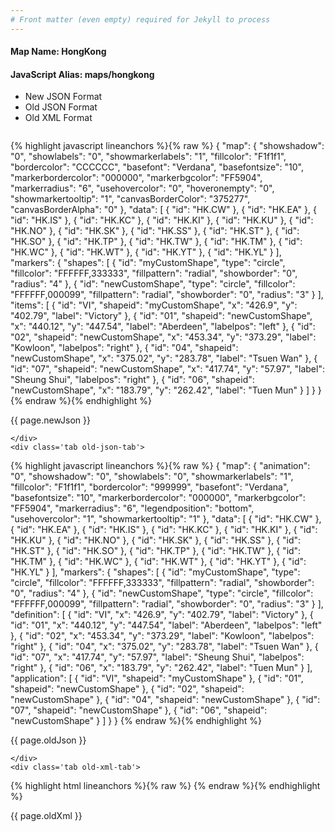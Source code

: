 ```yaml
---
# Front matter (even empty) required for Jekyll to process
---
```


#### Map Name: HongKong

#### JavaScript Alias: maps/hongkong


<ul class='code-tabs'>
    <li class='active'>
        <a data-toggle='new-json'>New JSON Format</a>
    </li>
    <li>
        <a data-toggle='old-json'>Old JSON Format</a>
    </li>
    <li>
        <a data-toggle='old-xml'>Old XML Format</a>
    </li>
</ul>
<div class='tab-content'>
    <pre class='plain-code'></pre>
    <div class='tab new-json-tab active'>
{% highlight javascript lineanchors %}{% raw %}
{
    "map": {
        "showshadow": "0",
        "showlabels": "0",
        "showmarkerlabels": "1",
        "fillcolor": "F1f1f1",
        "bordercolor": "CCCCCC",
        "basefont": "Verdana",
        "basefontsize": "10",
        "markerbordercolor": "000000",
        "markerbgcolor": "FF5904",
        "markerradius": "6",
        "usehovercolor": "0",
        "hoveronempty": "0",
        "showmarkertooltip": "1",
        "canvasBorderColor": "375277",
        "canvasBorderAlpha": "0"
    },
    "data": [
        {
            "id": "HK.CW"
        },
        {
            "id": "HK.EA"
        },
        {
            "id": "HK.IS"
        },
        {
            "id": "HK.KC"
        },
        {
            "id": "HK.KI"
        },
        {
            "id": "HK.KU"
        },
        {
            "id": "HK.NO"
        },
        {
            "id": "HK.SK"
        },
        {
            "id": "HK.SS"
        },
        {
            "id": "HK.ST"
        },
        {
            "id": "HK.SO"
        },
        {
            "id": "HK.TP"
        },
        {
            "id": "HK.TW"
        },
        {
            "id": "HK.TM"
        },
        {
            "id": "HK.WC"
        },
        {
            "id": "HK.WT"
        },
        {
            "id": "HK.YT"
        },
        {
            "id": "HK.YL"
        }
    ],
    "markers": {
        "shapes": [
            {
                "id": "myCustomShape",
                "type": "circle",
                "fillcolor": "FFFFFF,333333",
                "fillpattern": "radial",
                "showborder": "0",
                "radius": "4"
            },
            {
                "id": "newCustomShape",
                "type": "circle",
                "fillcolor": "FFFFFF,000099",
                "fillpattern": "radial",
                "showborder": "0",
                "radius": "3"
            }
        ],
        "items": [
            {
                "id": "VI",
                "shapeid": "myCustomShape",
                "x": "426.9",
                "y": "402.79",
                "label": "Victory"
            },
            {
                "id": "01",
                "shapeid": "newCustomShape",
                "x": "440.12",
                "y": "447.54",
                "label": "Aberdeen",
                "labelpos": "left"
            },
            {
                "id": "02",
                "shapeid": "newCustomShape",
                "x": "453.34",
                "y": "373.29",
                "label": "Kowloon",
                "labelpos": "right"
            },
            {
                "id": "04",
                "shapeid": "newCustomShape",
                "x": "375.02",
                "y": "283.78",
                "label": "Tsuen Wan"
            },
            {
                "id": "07",
                "shapeid": "newCustomShape",
                "x": "417.74",
                "y": "57.97",
                "label": "Sheung Shui",
                "labelpos": "right"
            },
            {
                "id": "06",
                "shapeid": "newCustomShape",
                "x": "183.79",
                "y": "262.42",
                "label": "Tuen Mun"
            }
        ]
    }
}
{% endraw %}{% endhighlight %}


<p class='text-success'>{{ page.newJson }}</p>

    </div>
    <div class='tab old-json-tab'>
{% highlight javascript lineanchors %}{% raw %}
{
    "map": {
        "animation": "0",
        "showshadow": "0",
        "showlabels": "0",
        "showmarkerlabels": "1",
        "fillcolor": "F1f1f1",
        "bordercolor": "999999",
        "basefont": "Verdana",
        "basefontsize": "10",
        "markerbordercolor": "000000",
        "markerbgcolor": "FF5904",
        "markerradius": "6",
        "legendposition": "bottom",
        "usehovercolor": "1",
        "showmarkertooltip": "1"
    },
    "data": [
        {
            "id": "HK.CW"
        },
        {
            "id": "HK.EA"
        },
        {
            "id": "HK.IS"
        },
        {
            "id": "HK.KC"
        },
        {
            "id": "HK.KI"
        },
        {
            "id": "HK.KU"
        },
        {
            "id": "HK.NO"
        },
        {
            "id": "HK.SK"
        },
        {
            "id": "HK.SS"
        },
        {
            "id": "HK.ST"
        },
        {
            "id": "HK.SO"
        },
        {
            "id": "HK.TP"
        },
        {
            "id": "HK.TW"
        },
        {
            "id": "HK.TM"
        },
        {
            "id": "HK.WC"
        },
        {
            "id": "HK.WT"
        },
        {
            "id": "HK.YT"
        },
        {
            "id": "HK.YL"
        }
    ],
    "markers": {
        "shapes": [
            {
                "id": "myCustomShape",
                "type": "circle",
                "fillcolor": "FFFFFF,333333",
                "fillpattern": "radial",
                "showborder": "0",
                "radius": "4"
            },
            {
                "id": "newCustomShape",
                "type": "circle",
                "fillcolor": "FFFFFF,000099",
                "fillpattern": "radial",
                "showborder": "0",
                "radius": "3"
            }
        ],
        "definition": [
            {
                "id": "VI",
                "x": "426.9",
                "y": "402.79",
                "label": "Victory"
            },
            {
                "id": "01",
                "x": "440.12",
                "y": "447.54",
                "label": "Aberdeen",
                "labelpos": "left"
            },
            {
                "id": "02",
                "x": "453.34",
                "y": "373.29",
                "label": "Kowloon",
                "labelpos": "right"
            },
            {
                "id": "04",
                "x": "375.02",
                "y": "283.78",
                "label": "Tsuen Wan"
            },
            {
                "id": "07",
                "x": "417.74",
                "y": "57.97",
                "label": "Sheung Shui",
                "labelpos": "right"
            },
            {
                "id": "06",
                "x": "183.79",
                "y": "262.42",
                "label": "Tuen Mun"
            }
        ],
        "application": [
            {
                "id": "VI",
                "shapeid": "myCustomShape"
            },
            {
                "id": "01",
                "shapeid": "newCustomShape"
            },
            {
                "id": "02",
                "shapeid": "newCustomShape"
            },
            {
                "id": "04",
                "shapeid": "newCustomShape"
            },
            {
                "id": "07",
                "shapeid": "newCustomShape"
            },
            {
                "id": "06",
                "shapeid": "newCustomShape"
            }
        ]
    }
}
{% endraw %}{% endhighlight %}


<p class='text-success'>{{ page.oldJson }}</p>

    </div>
    <div class='tab old-xml-tab'>
{% highlight html lineanchors %}{% raw %}
<map animation='0' showShadow='0' showLabels='0' showMarkerLabels='1' fillColor='F1f1f1' borderColor='999999' baseFont='Verdana' baseFontSize='10' markerBorderColor='000000' markerBgColor='FF5904' markerRadius='6' legendPosition='bottom' useHoverColor='1' showMarkerToolTip='1'  >
	<data>
		<entity id='HK.CW'  />
		<entity id='HK.EA'  />
		<entity id='HK.IS'  />
		<entity id='HK.KC'  />
		<entity id='HK.KI'  />
		<entity id='HK.KU'  />
		<entity id='HK.NO'  />
		<entity id='HK.SK'  />
		<entity id='HK.SS'  />
		<entity id='HK.ST'  />
		<entity id='HK.SO'  />
		<entity id='HK.TP'  />
		<entity id='HK.TW'  />
		<entity id='HK.TM'  />
		<entity id='HK.WC'  />
		<entity id='HK.WT'  />
		<entity id='HK.YT'  />
		<entity id='HK.YL'  />
	</data>
	<markers>
	  <shapes>
		     <shape id='myCustomShape' type='circle' fillColor='FFFFFF,333333'   fillPattern='radial' showborder='0' radius='4'/>
			 <shape id='newCustomShape' type='circle' fillColor='FFFFFF,000099'  fillPattern='radial' showborder='0' radius='3'/>
		</shapes>
		<definition>
			<marker id='VI' x='426.9' y='402.79' label='Victory'  />
			<marker id='01' x='440.12' y='447.54' label='Aberdeen' labelPos='left'  />
			<marker id='02' x='453.34' y='373.29' label='Kowloon' labelPos='right'  />
			<marker id='04' x='375.02' y='283.78' label='Tsuen Wan'  />
			<marker id='07' x='417.74' y='57.97' label='Sheung Shui' labelPos='right'  />
			<marker id='06' x='183.79' y='262.42' label='Tuen Mun'  />
		</definition>
		<application>
			<marker id='VI' shapeId='myCustomShape'  />
			<marker id='01' shapeId='newCustomShape'  />
			<marker id='02' shapeId='newCustomShape'  />
			<marker id='04' shapeId='newCustomShape'  />
			<marker id='07' shapeId='newCustomShape'  />
			<marker id='06' shapeId='newCustomShape'  />
		</application>
	</markers>
</map>
{% endraw %}{% endhighlight %}

<p class='text-success'>{{ page.oldXml }}</p>

</div>
</div>
